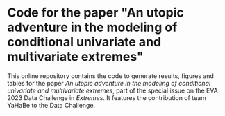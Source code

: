 # Code for the paper "An utopic adventure in the modeling of conditional univariate and multivariate extremes"

This online repository contains the code to generate results, figures and tables for the paper *An utopic adventure in the modeling of conditional univariate and multivariate extremes*, part of the special issue on the EVA 2023 Data Challenge in *Extremes*. It features the contribution of team YaHaBe to the Data Challenge.
